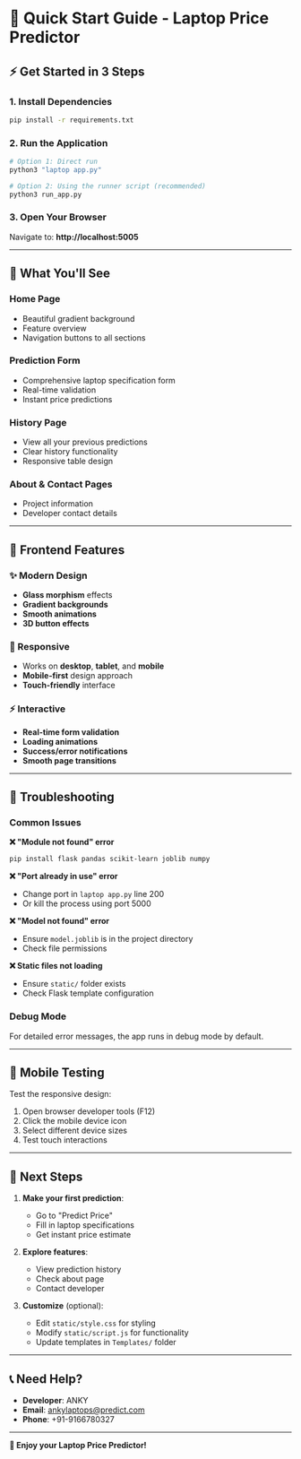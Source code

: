 # 🚀 Quick Start Guide - Laptop Price Predictor

## ⚡ Get Started in 3 Steps

### 1. Install Dependencies
```bash
pip install -r requirements.txt
```

### 2. Run the Application
```bash
# Option 1: Direct run
python3 "laptop app.py"

# Option 2: Using the runner script (recommended)
python3 run_app.py
```

### 3. Open Your Browser
Navigate to: **http://localhost:5005**

---

## 🎯 What You'll See

### Home Page
- Beautiful gradient background
- Feature overview
- Navigation buttons to all sections

### Prediction Form
- Comprehensive laptop specification form
- Real-time validation
- Instant price predictions

### History Page
- View all your previous predictions
- Clear history functionality
- Responsive table design

### About & Contact Pages
- Project information
- Developer contact details

---

## 🎨 Frontend Features

### ✨ Modern Design
- **Glass morphism** effects
- **Gradient backgrounds**
- **Smooth animations**
- **3D button effects**

### 📱 Responsive
- Works on **desktop**, **tablet**, and **mobile**
- **Mobile-first** design approach
- **Touch-friendly** interface

### ⚡ Interactive
- **Real-time form validation**
- **Loading animations**
- **Success/error notifications**
- **Smooth page transitions**

---

## 🔧 Troubleshooting

### Common Issues

**❌ "Module not found" error**
```bash
pip install flask pandas scikit-learn joblib numpy
```

**❌ "Port already in use" error**
- Change port in `laptop app.py` line 200
- Or kill the process using port 5000

**❌ "Model not found" error**
- Ensure `model.joblib` is in the project directory
- Check file permissions

**❌ Static files not loading**
- Ensure `static/` folder exists
- Check Flask template configuration

### Debug Mode
For detailed error messages, the app runs in debug mode by default.

---

## 📱 Mobile Testing

Test the responsive design:
1. Open browser developer tools (F12)
2. Click the mobile device icon
3. Select different device sizes
4. Test touch interactions

---

## 🎯 Next Steps

1. **Make your first prediction**:
   - Go to "Predict Price"
   - Fill in laptop specifications
   - Get instant price estimate

2. **Explore features**:
   - View prediction history
   - Check about page
   - Contact developer

3. **Customize** (optional):
   - Edit `static/style.css` for styling
   - Modify `static/script.js` for functionality
   - Update templates in `Templates/` folder

---

## 📞 Need Help?

- **Developer**: ANKY
- **Email**: ankylaptops@predict.com
- **Phone**: +91-9166780327

---

**🎉 Enjoy your Laptop Price Predictor!** 